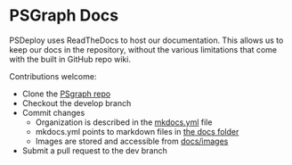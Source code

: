 # PSGraph Docs

PSDeploy uses ReadTheDocs to host our documentation.  This allows us to keep our docs in the repository, without the various limitations that come with the built in GitHub repo wiki.

Contributions welcome:

* Clone the [PSgraph repo](https://github.com/KevinMarquette/PSGraph)
* Checkout the develop branch
* Commit changes
  * Organization is described in the [mkdocs.yml](https://github.com/KevinMarquette/PSGraph/blob/master/mkdocs.yml) file
  * mkdocs.yml points to markdown files in [the docs folder](https://github.com/KevinMarquette/PSGraph/tree/master/docs)
  * Images are stored and accessible from [docs/images](https://github.com/KevinMarquette/PSGraph/tree/master/docs/images)
* Submit a pull request to the dev branch